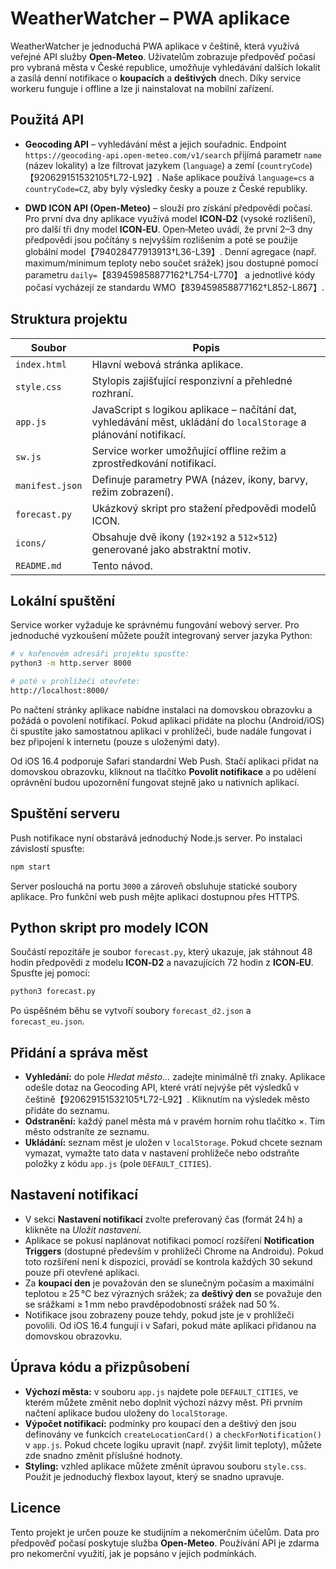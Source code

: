 # WeatherWatcher – PWA aplikace

WeatherWatcher je jednoduchá PWA aplikace v češtině, která využívá veřejné API služby **Open‑Meteo**. Uživatelům zobrazuje předpověď počasí pro vybraná města v České republice, umožňuje vyhledávání dalších lokalit a zasílá denní notifikace o **koupacích** a **deštivých** dnech. Díky service workeru funguje i offline a lze ji nainstalovat na mobilní zařízení.

## Použitá API

- **Geocoding API** – vyhledávání měst a jejich souřadnic. Endpoint `https://geocoding-api.open-meteo.com/v1/search` přijímá parametr `name` (název lokality) a lze filtrovat jazykem (`language`) a zemí (`countryCode`)【920629151532105†L72-L92】. Naše aplikace používá `language=cs` a `countryCode=CZ`, aby byly výsledky česky a pouze z České republiky.

- **DWD ICON API (Open‑Meteo)** – slouží pro získání předpovědi počasí. Pro první dva dny aplikace využívá model **ICON‑D2** (vysoké rozlišení), pro další tři dny model **ICON‑EU**. Open‑Meteo uvádí, že první 2–3 dny předpovědi jsou počítány s nejvyšším rozlišením a poté se použije globální model【794028477913913†L36-L39】. Denní agregace (např. maximum/minimum teploty nebo součet srážek) jsou dostupné pomocí parametru `daily=`【839459858877162†L754-L770】 a jednotlivé kódy počasí vycházejí ze standardu WMO【839459858877162†L852-L867】.

## Struktura projektu

| Soubor | Popis |
|-------|------|
| `index.html` | Hlavní webová stránka aplikace. |
| `style.css` | Stylopis zajišťující responzivní a přehledné rozhraní. |
| `app.js` | JavaScript s logikou aplikace – načítání dat, vyhledávání měst, ukládání do `localStorage` a plánování notifikací. |
| `sw.js` | Service worker umožňující offline režim a zprostředkování notifikací. |
| `manifest.json` | Definuje parametry PWA (název, ikony, barvy, režim zobrazení). |
| `forecast.py` | Ukázkový skript pro stažení předpovědi modelů ICON. |
| `icons/` | Obsahuje dvě ikony (`192×192` a `512×512`) generované jako abstraktní motiv. |
| `README.md` | Tento návod. |

## Lokální spuštění

Service worker vyžaduje ke správnému fungování webový server. Pro jednoduché vyzkoušení můžete použít integrovaný server jazyka Python:

```bash
# v kořenovém adresáři projektu spusťte:
python3 -m http.server 8000

# poté v prohlížeči otevřete:
http://localhost:8000/
```

Po načtení stránky aplikace nabídne instalaci na domovskou obrazovku a požádá o povolení notifikací. Pokud aplikaci přidáte na plochu (Android/iOS) či spustíte jako samostatnou aplikaci v prohlížeči, bude nadále fungovat i bez připojení k internetu (pouze s uloženými daty).

Od iOS 16.4 podporuje Safari standardní Web Push. Stačí aplikaci přidat na domovskou obrazovku, kliknout na tlačítko **Povolit notifikace** a po udělení oprávnění budou upozornění fungovat stejně jako u nativních aplikací.

## Spuštění serveru

Push notifikace nyní obstarává jednoduchý Node.js server. Po instalaci závislostí spusťte:

```bash
npm start
```

Server poslouchá na portu `3000` a zároveň obsluhuje statické soubory aplikace. Pro funkční web push mějte aplikaci dostupnou přes HTTPS.

## Python skript pro modely ICON

Součástí repozitáře je soubor `forecast.py`, který ukazuje, jak stáhnout 48 hodin předpovědi z modelu **ICON‑D2** a navazujících 72 hodin z **ICON‑EU**. Spusťte jej pomocí:

```bash
python3 forecast.py
```

Po úspěšném běhu se vytvoří soubory `forecast_d2.json` a `forecast_eu.json`.

## Přidání a správa měst

- **Vyhledání:** do pole *Hledat město...* zadejte minimálně tři znaky. Aplikace odešle dotaz na Geocoding API, které vrátí nejvýše pět výsledků v češtině【920629151532105†L72-L92】. Kliknutím na výsledek město přidáte do seznamu.
- **Odstranění:** každý panel města má v pravém horním rohu tlačítko ×. Tím město odstraníte ze seznamu.
- **Ukládání:** seznam měst je uložen v `localStorage`. Pokud chcete seznam vymazat, vymažte tato data v nastavení prohlížeče nebo odstraňte položky z kódu `app.js` (pole `DEFAULT_CITIES`).

## Nastavení notifikací

- V sekci **Nastavení notifikací** zvolte preferovaný čas (formát 24 h) a klikněte na *Uložit nastavení*.
- Aplikace se pokusí naplánovat notifikaci pomocí rozšíření **Notification Triggers** (dostupné především v prohlížeči Chrome na Androidu). Pokud toto rozšíření není k dispozici, provádí se kontrola každých 30&nbsp;sekund pouze při otevřené aplikaci.
- Za **koupací den** je považován den se slunečným počasím a maximální teplotou ≥ 25 °C bez výrazných srážek; za **deštivý den** se považuje den se srážkami ≥ 1 mm nebo pravděpodobností srážek nad 50 %.
- Notifikace jsou zobrazeny pouze tehdy, pokud jste je v prohlížeči povolili. Od iOS 16.4 fungují i v Safari, pokud máte aplikaci přidanou na domovskou obrazovku.

## Úprava kódu a přizpůsobení

- **Výchozí města:** v souboru `app.js` najdete pole `DEFAULT_CITIES`, ve kterém můžete změnit nebo doplnit výchozí názvy měst. Při prvním načtení aplikace budou uloženy do `localStorage`.
- **Výpočet notifikací:** podmínky pro koupací den a deštivý den jsou definovány ve funkcích `createLocationCard()` a `checkForNotification()` v `app.js`. Pokud chcete logiku upravit (např. zvýšit limit teploty), můžete zde snadno změnit příslušné hodnoty.
- **Styling:** vzhled aplikace můžete změnit úpravou souboru `style.css`. Použit je jednoduchý flexbox layout, který se snadno upravuje.

## Licence

Tento projekt je určen pouze ke studijním a nekomerčním účelům. Data pro předpověď počasí poskytuje služba **Open‑Meteo**. Používání API je zdarma pro nekomerční využití, jak je popsáno v jejich podmínkách.